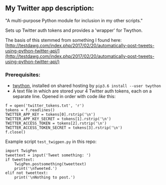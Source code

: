 ## My Twitter app description:
"A multi-purpose Python module for inclusion in my other scripts."

Sets up Twitter auth tokens and provides a 'wrapper' for Twython.

The basis of this stemmed from something I found here: [http://testdawg.com/index.php/2017/02/20/automatically-post-tweets-using-python-twitter-api/](http://testdawg.com/index.php/2017/02/20/automatically-post-tweets-using-python-twitter-api/)

### Prerequisites:
* [twython](https://github.com/ryanmcgrath/twython), installed on shared hosting by `pip3.6 install --user twython`
* A text file in which are stored your 4 Twitter auth tokens, each on a separate line. Opened in order with code *like* this:    
```
f = open('twitter_tokens.txt', 'r')
tokens = f.readlines()
TWITTER_APP_KEY = tokens[0].rstrip('\n')
TWITTER_APP_KEY_SECRET = tokens[1].rstrip('\n')
TWITTER_ACCESS_TOKEN = tokens[2].rstrip('\n')
TWITTER_ACCESS_TOKEN_SECRET = tokens[3].rstrip('\n')
f.close()
```

Example script `test_twigpen.py` in this repo:    
```
import TwigPen
tweettext = input('Tweet something: ')
if tweettext:
	TwigPen.postsomething(tweettext)
	print('\nTweeted.')
elif not tweettext:
	print('\nNothing to post.')
```
